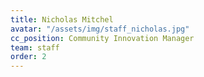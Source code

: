 ```yaml
---
title: Nicholas Mitchel
avatar: "/assets/img/staff_nicholas.jpg"
cc_position: Community Innovation Manager
team: staff
order: 2
---
```


